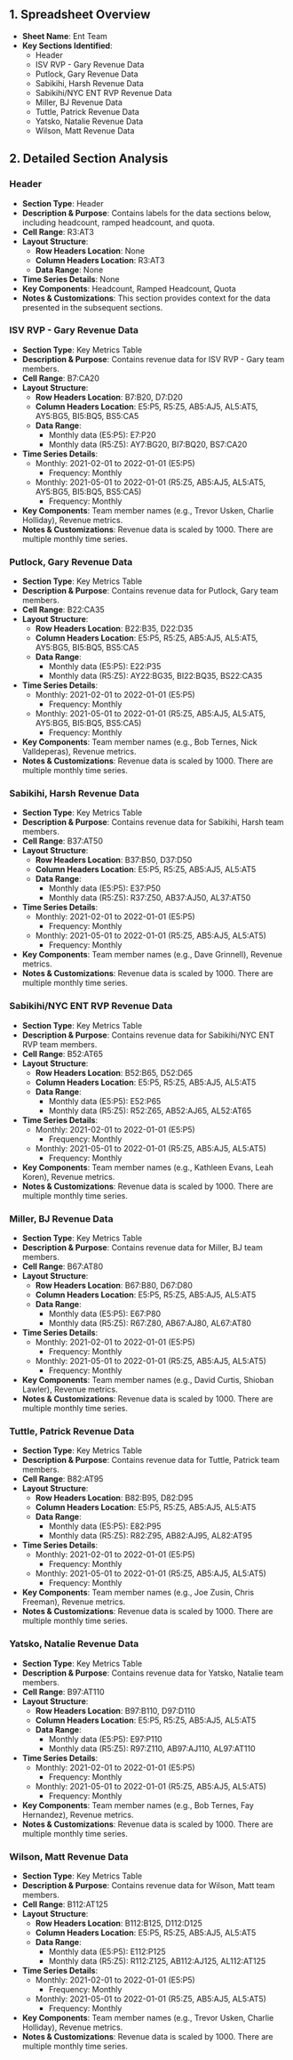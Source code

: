 ## 1. Spreadsheet Overview
- **Sheet Name**: Ent Team
- **Key Sections Identified**:
    - Header
    - ISV RVP - Gary Revenue Data
    - Putlock, Gary Revenue Data
    - Sabikihi, Harsh Revenue Data
    - Sabikihi/NYC ENT RVP Revenue Data
    - Miller, BJ Revenue Data
    - Tuttle, Patrick Revenue Data
    - Yatsko, Natalie Revenue Data
    - Wilson, Matt Revenue Data

## 2. Detailed Section Analysis

### Header
- **Section Type**: Header
- **Description & Purpose**: Contains labels for the data sections below, including headcount, ramped headcount, and quota.
- **Cell Range**: R3:AT3
- **Layout Structure**:
    - **Row Headers Location**: None
    - **Column Headers Location**: R3:AT3
    - **Data Range**: None
- **Time Series Details**: None
- **Key Components**: Headcount, Ramped Headcount, Quota
- **Notes & Customizations**: This section provides context for the data presented in the subsequent sections.

### ISV RVP - Gary Revenue Data
- **Section Type**: Key Metrics Table
- **Description & Purpose**: Contains revenue data for ISV RVP - Gary team members.
- **Cell Range**: B7:CA20
- **Layout Structure**:
    - **Row Headers Location**: B7:B20, D7:D20
    - **Column Headers Location**: E5:P5, R5:Z5, AB5:AJ5, AL5:AT5, AY5:BG5, BI5:BQ5, BS5:CA5
    - **Data Range**:
      - Monthly data (E5:P5): E7:P20
      - Monthly data (R5:Z5): AY7:BG20, BI7:BQ20, BS7:CA20
- **Time Series Details**:
    - Monthly: 2021-02-01 to 2022-01-01 (E5:P5)
        - Frequency: Monthly
    - Monthly: 2021-05-01 to 2022-01-01 (R5:Z5, AB5:AJ5, AL5:AT5, AY5:BG5, BI5:BQ5, BS5:CA5)
        - Frequency: Monthly
- **Key Components**: Team member names (e.g., Trevor Usken, Charlie Holliday), Revenue metrics.
- **Notes & Customizations**: Revenue data is scaled by 1000. There are multiple monthly time series.

### Putlock, Gary Revenue Data
- **Section Type**: Key Metrics Table
- **Description & Purpose**: Contains revenue data for Putlock, Gary team members.
- **Cell Range**: B22:CA35
- **Layout Structure**:
    - **Row Headers Location**: B22:B35, D22:D35
    - **Column Headers Location**: E5:P5, R5:Z5, AB5:AJ5, AL5:AT5, AY5:BG5, BI5:BQ5, BS5:CA5
    - **Data Range**:
      - Monthly data (E5:P5): E22:P35
      - Monthly data (R5:Z5): AY22:BG35, BI22:BQ35, BS22:CA35
- **Time Series Details**:
    - Monthly: 2021-02-01 to 2022-01-01 (E5:P5)
        - Frequency: Monthly
    - Monthly: 2021-05-01 to 2022-01-01 (R5:Z5, AB5:AJ5, AL5:AT5, AY5:BG5, BI5:BQ5, BS5:CA5)
        - Frequency: Monthly
- **Key Components**: Team member names (e.g., Bob Ternes, Nick Valldeperas), Revenue metrics.
- **Notes & Customizations**: Revenue data is scaled by 1000. There are multiple monthly time series.

### Sabikihi, Harsh Revenue Data
- **Section Type**: Key Metrics Table
- **Description & Purpose**: Contains revenue data for Sabikihi, Harsh team members.
- **Cell Range**: B37:AT50
- **Layout Structure**:
    - **Row Headers Location**: B37:B50, D37:D50
    - **Column Headers Location**: E5:P5, R5:Z5, AB5:AJ5, AL5:AT5
    - **Data Range**:
      - Monthly data (E5:P5): E37:P50
      - Monthly data (R5:Z5): R37:Z50, AB37:AJ50, AL37:AT50
- **Time Series Details**:
    - Monthly: 2021-02-01 to 2022-01-01 (E5:P5)
        - Frequency: Monthly
    - Monthly: 2021-05-01 to 2022-01-01 (R5:Z5, AB5:AJ5, AL5:AT5)
        - Frequency: Monthly
- **Key Components**: Team member names (e.g., Dave Grinnell), Revenue metrics.
- **Notes & Customizations**: Revenue data is scaled by 1000. There are multiple monthly time series.

### Sabikihi/NYC ENT RVP Revenue Data
- **Section Type**: Key Metrics Table
- **Description & Purpose**: Contains revenue data for Sabikihi/NYC ENT RVP team members.
- **Cell Range**: B52:AT65
- **Layout Structure**:
    - **Row Headers Location**: B52:B65, D52:D65
    - **Column Headers Location**: E5:P5, R5:Z5, AB5:AJ5, AL5:AT5
    - **Data Range**:
      - Monthly data (E5:P5): E52:P65
      - Monthly data (R5:Z5): R52:Z65, AB52:AJ65, AL52:AT65
- **Time Series Details**:
    - Monthly: 2021-02-01 to 2022-01-01 (E5:P5)
        - Frequency: Monthly
    - Monthly: 2021-05-01 to 2022-01-01 (R5:Z5, AB5:AJ5, AL5:AT5)
        - Frequency: Monthly
- **Key Components**: Team member names (e.g., Kathleen Evans, Leah Koren), Revenue metrics.
- **Notes & Customizations**: Revenue data is scaled by 1000. There are multiple monthly time series.

### Miller, BJ Revenue Data
- **Section Type**: Key Metrics Table
- **Description & Purpose**: Contains revenue data for Miller, BJ team members.
- **Cell Range**: B67:AT80
- **Layout Structure**:
    - **Row Headers Location**: B67:B80, D67:D80
    - **Column Headers Location**: E5:P5, R5:Z5, AB5:AJ5, AL5:AT5
    - **Data Range**:
      - Monthly data (E5:P5): E67:P80
      - Monthly data (R5:Z5): R67:Z80, AB67:AJ80, AL67:AT80
- **Time Series Details**:
    - Monthly: 2021-02-01 to 2022-01-01 (E5:P5)
        - Frequency: Monthly
    - Monthly: 2021-05-01 to 2022-01-01 (R5:Z5, AB5:AJ5, AL5:AT5)
        - Frequency: Monthly
- **Key Components**: Team member names (e.g., David Curtis, Shioban Lawler), Revenue metrics.
- **Notes & Customizations**: Revenue data is scaled by 1000. There are multiple monthly time series.

### Tuttle, Patrick Revenue Data
- **Section Type**: Key Metrics Table
- **Description & Purpose**: Contains revenue data for Tuttle, Patrick team members.
- **Cell Range**: B82:AT95
- **Layout Structure**:
    - **Row Headers Location**: B82:B95, D82:D95
    - **Column Headers Location**: E5:P5, R5:Z5, AB5:AJ5, AL5:AT5
    - **Data Range**:
      - Monthly data (E5:P5): E82:P95
      - Monthly data (R5:Z5): R82:Z95, AB82:AJ95, AL82:AT95
- **Time Series Details**:
    - Monthly: 2021-02-01 to 2022-01-01 (E5:P5)
        - Frequency: Monthly
    - Monthly: 2021-05-01 to 2022-01-01 (R5:Z5, AB5:AJ5, AL5:AT5)
        - Frequency: Monthly
- **Key Components**: Team member names (e.g., Joe Zusin, Chris Freeman), Revenue metrics.
- **Notes & Customizations**: Revenue data is scaled by 1000. There are multiple monthly time series.

### Yatsko, Natalie Revenue Data
- **Section Type**: Key Metrics Table
- **Description & Purpose**: Contains revenue data for Yatsko, Natalie team members.
- **Cell Range**: B97:AT110
- **Layout Structure**:
    - **Row Headers Location**: B97:B110, D97:D110
    - **Column Headers Location**: E5:P5, R5:Z5, AB5:AJ5, AL5:AT5
    - **Data Range**:
      - Monthly data (E5:P5): E97:P110
      - Monthly data (R5:Z5): R97:Z110, AB97:AJ110, AL97:AT110
- **Time Series Details**:
    - Monthly: 2021-02-01 to 2022-01-01 (E5:P5)
        - Frequency: Monthly
    - Monthly: 2021-05-01 to 2022-01-01 (R5:Z5, AB5:AJ5, AL5:AT5)
        - Frequency: Monthly
- **Key Components**: Team member names (e.g., Bob Ternes, Fay Hernandez), Revenue metrics.
- **Notes & Customizations**: Revenue data is scaled by 1000. There are multiple monthly time series.

### Wilson, Matt Revenue Data
- **Section Type**: Key Metrics Table
- **Description & Purpose**: Contains revenue data for Wilson, Matt team members.
- **Cell Range**: B112:AT125
- **Layout Structure**:
    - **Row Headers Location**: B112:B125, D112:D125
    - **Column Headers Location**: E5:P5, R5:Z5, AB5:AJ5, AL5:AT5
    - **Data Range**:
      - Monthly data (E5:P5): E112:P125
      - Monthly data (R5:Z5): R112:Z125, AB112:AJ125, AL112:AT125
- **Time Series Details**:
    - Monthly: 2021-02-01 to 2022-01-01 (E5:P5)
        - Frequency: Monthly
    - Monthly: 2021-05-01 to 2022-01-01 (R5:Z5, AB5:AJ5, AL5:AT5)
        - Frequency: Monthly
- **Key Components**: Team member names (e.g., Trevor Usken, Charlie Holliday), Revenue metrics.
- **Notes & Customizations**: Revenue data is scaled by 1000. There are multiple monthly time series.
